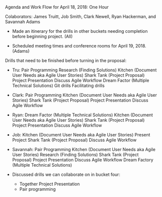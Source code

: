 Agenda and Work Flow for April 18, 2018: One Hour


Colaborators: James Truitt, Job Smith, Clark Newell, Ryan Hackerman, and Savannah Adams



- Made an itinerary for the drills in other buckets needing completion before beginning project. (All)

- Scheduled meeting times and conference rooms for April 19, 2018. (Adams)




Drills that need to be finished before turning in the proposal:

- Tru:   Pair Programming
         Research (Finding Solutions)
         Kitchen (Document User Needs aka Agile User Stories)
         Shark Tank (Project Proposal)
         Project Presentation
         Discuss Agile Workflow
         Dream Factor (Multiple Technical Solutions)
         Git drills
         Facilitating drills
         
- Clark: Pair Programming
         Kitchen (Document User Needs aka Agile User Stories)
         Shark Tank (Project Proposal)
         Project Presentation
         Discuss Agile Workflow

- Ryan:  Dream Factor (Multiple Technical Solutions)
         Kitchen (Document User Needs aka Agile User Stories)
         Shark Tank (Project Proposal)
         Project Presentation
         Discuss Agile Workflow

- Job:   Kitchen (Document User Needs aka Agile User Stories)
         Present Project
         Shark Tank (Project Proposal)
         Discuss Agile Workflow

- Savannah: Pair Programming
            Kitchen (Document User Needs aka Agile User Stories)
            Research (Finding Solutions)
            Shark Tank (Project Proposal)
            Project Presentation
            Discuss Agile Workflow
            Dream Factory (Multiple Technical Solutions)





- Discussed drills we can collaborate on in bucket four:
    - Together Project Presentation
    - Pair programming